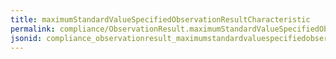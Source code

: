 ```yaml
---
title: maximumStandardValueSpecifiedObservationResultCharacteristic
permalink: compliance/ObservationResult.maximumStandardValueSpecifiedObservationResultCharacteristic.html
jsonid: compliance_observationresult_maximumstandardvaluespecifiedobservationresultcharacteristic
---
```

